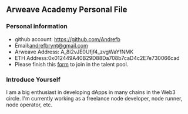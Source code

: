 
## Arweave Academy Personal File

### Personal information
- github account: https://github.com/Andrefb
- Email:andrefbrynt@gmail.com
- Arweave Address: A_8i2vJE0Ufjf4_zvgWaYfNMK
- ETH Address:0x012449A40B29D88Da708b7caD4c2E7e730066cad
- Please finish this [form](https://docs.google.com/forms/d/e/1FAIpQLSfWA5fIIcBgmRppm3jNz5vmf9Mai_QMVil-2pO4r7YKn_Zhtw/viewform?usp=sf_link) to join in the talent pool.

### Introduce Yourself
I am a big enthusiast in developing dApps in many chains in the Web3 circle. I'm currently working as a freelance node developer, node runner, node operator, etc.
